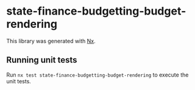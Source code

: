 # state-finance-budgetting-budget-rendering

This library was generated with [Nx](https://nx.dev).

## Running unit tests

Run `nx test state-finance-budgetting-budget-rendering` to execute the unit tests.
